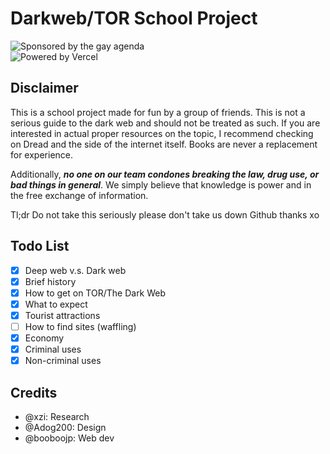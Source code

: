 # Darkweb/TOR School Project

![Sponsored by the gay agenda](https://pride-badges.pony.workers.dev/static/v1?label=sponsored%20by%20the%20gay%20agenda&stripeWidth=6&stripeColors=E40303,FF8C00,FFED00,008026,24408E,732982)  
![Powered by Vercel](https://darkweb-project.vercel.app/)

## Disclaimer
This is a school project made for fun by a group of friends. This is not a serious guide to the dark web and should not be treated as such. If you are interested in actual proper resources on the topic, I recommend checking on Dread and the side of the internet itself. Books are never a replacement for experience.  

Additionally, ***no one on our team condones breaking the law, drug use, or bad things in general***. We simply believe that knowledge is power and in the free exchange of information.  

Tl;dr Do not take this seriously please don't take us down Github thanks xo

## Todo List
- [x] Deep web v.s. Dark web
- [x] Brief history
- [x] How to get on TOR/The Dark Web
- [x] What to expect
- [x] Tourist attractions
- [ ] How to find sites (waffling)
- [x] Economy
- [x] Criminal uses
- [X] Non-criminal uses

## Credits
- @xzi: Research
- @Adog200: Design
- @booboojp: Web dev
